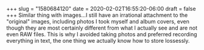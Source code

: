 +++
slug = "1580684120"
date = 2020-02-02T16:55:20-06:00
draft = false
+++
Similar thing with images...I still have an irrational attachment to the "original" images, including photos I took myself and album covers, even though they are most certainly different from what I actually see and are not even RAW files. This is why I avoided taking photos and preferred recording everything in text, the one thing we actually know how to store lossessly.